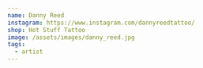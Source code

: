 ```yaml
---
name: Danny Reed
instagram: https://www.instagram.com/dannyreedtattoo/
shop: Hot Stuff Tattoo
image: /assets/images/danny_reed.jpg
tags:
  - artist
---
```

